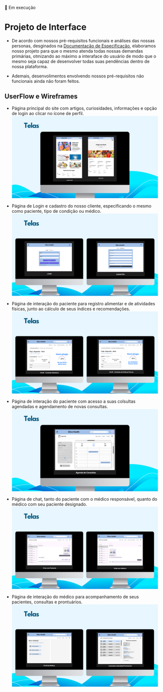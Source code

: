 📝 Em execução
# Projeto de Interface
- De acordo com nossos pré-requisitos funcionais e análises das nossas personas, desginados na <a href="2-Especificação.md">Documentação de Especificação</a>, elaboramos nosso projeto para que o mesmo atenda todas nossas demandas primárias, otmizando ao máximo a interaface do usuário de modo que o mesmo seja capaz de desenvolver todas suas pendências dentro de nossa plataforma.

- Ademais, desenvolimentos envolvendo nossos pré-requisitos não funcionais ainda não foram feitos.

## UserFlow e Wireframes
- Página principal do site com artigos, curiosidades, informações e opção de login ao clicar no ícone de perfil.
![Telas](images/TelasInterfacePC/grupo%203-5.png)

- Página de Login e cadastro do nosso cliente, especificando o mesmo como paciente, tipo de condição ou médico.
![Telas](images/TelasInterfacePC/grupo%203-6.png)

- Página de interação do paciente para registro alimentar e de atividades físicas, junto ao cálculo de seus índices e recomendações.
![Telas](images/TelasInterfacePC/grupo%203-7.png)

- Página de interação do paciente com acesso a suas colsultas agendadas e agendamento de novas consultas.
![Telas](images/TelasInterfacePC/grupo%203-8.png)

- Página de chat, tanto do paciente com o médico responsável, quanto do médico com seu paciente designado.
![Telas](images/TelasInterfacePC/grupo%203-9.png)

- Página de interação do médico para acompanhamento de seus pacientes, consultas e prontuários.
![Telas](images/TelasInterfacePC/grupo%203-10.png)

